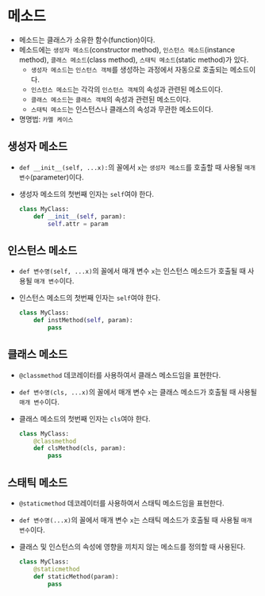 # 메소드

- 메소드는 클래스가 소유한 함수(function)이다.
- 메소드에는 `생성자 메소드`(constructor method), `인스턴스 메소드`(instance method), `클래스 메소드`(class method), `스태틱 메소드`(static method)가 있다.
  - `생성자 메소드`는 `인스턴스 객체`를 생성하는 과정에서 자동으로 호출되는 메소드이다.
  - `인스턴스 메소드`는 각각의 `인스턴스 객체`의 속성과 관련된 메소드이다.
  - `클래스 메소드`는 `클래스 객체`의 속성과 관련된 메소드이다.
  - `스태틱 메소드`는 인스턴스나 클래스의 속성과 무관한 메소드이다.
- 명명법: `카멜 케이스`

## 생성자 메소드

- `def __init__(self, ...x):`의 꼴에서 `x`는 `생성자 메소드`를 호출할 때 사용될 `매개 변수`(parameter)이다.
- 생성자 메소드의 첫번째 인자는 `self`여야 한다.

  ```py
  class MyClass:
      def __init__(self, param):
          self.attr = param
  ```

## 인스턴스 메소드

- `def 변수명(self, ...x)`의 꼴에서 매개 변수 `x`는 인스턴스 메소드가 호출될 때 사용될 `매개 변수`이다.
- 인스턴스 메소드의 첫번째 인자는 `self`여야 한다.

  ```py
  class MyClass:
      def instMethod(self, param):
          pass
  ```

## 클래스 메소드

- `@classmethod` 데코레이터를 사용하여서 클래스 메소드임을 표현한다.
- `def 변수명(cls, ...x)`의 꼴에서 매개 변수 `x`는 클래스 메소드가 호출될 때 사용될 `매개 변수`이다.
- 클래스 메소드의 첫번째 인자는 `cls`여야 한다.

  ```py
  class MyClass:
      @classmethod
      def clsMethod(cls, param):
          pass
  ```

## 스태틱 메소드

- `@staticmethod` 데코레이터를 사용하여서 스태틱 메소드임을 표현한다.
- `def 변수명(...x)`의 꼴에서 매개 변수 `x`는 스태틱 메소드가 호출될 때 사용될 `매개 변수`이다.
- 클래스 및 인스턴스의 속성에 영향을 끼치지 않는 메소드를 정의할 때 사용된다.

  ```py
  class MyClass:
      @staticmethod
      def staticMethod(param):
          pass
  ```
